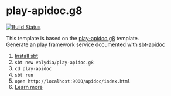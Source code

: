 # play-apidoc.g8

[![Build Status](https://travis-ci.com/valydia/play-apidoc.g8.svg?branch=2.8.x)](https://travis-ci.com/valydia/play-apidoc.g8)

This template is based on the [play-apidoc.g8](https://travis-ci.com/valydia/play-apidoc.g8) template.  
Generate an play framework service documented with [sbt-apidoc][]

1. [Install sbt](http://www.scala-sbt.org/1.0/docs/Setup.html)
2. `sbt new valydia/play-apidoc.g8`
3. `cd play-apidoc`
4. `sbt run`
5. `open http://localhost:9000/apidoc/index.html`
6. [Learn more][sbt-apidoc]

[sbt-apidoc]: https://github.com/valydia/sbt-apidoc

